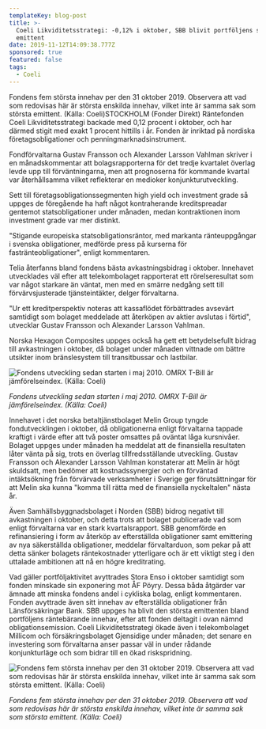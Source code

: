 ```yaml
---
templateKey: blog-post
title: >-
  Coeli Likviditetsstrategi: -0,12% i oktober, SBB blivit portföljens största
  emittent
date: 2019-11-12T14:09:38.777Z
sponsored: true
featured: false
tags:
  - Coeli
---
```



Fondens fem största innehav per den 31 oktober 2019. Observera att vad som redovisas här är största enskilda innehav, vilket inte är samma sak som största emittent. (Källa: Coeli)STOCKHOLM (Fonder Direkt) Räntefonden Coeli Likviditetsstrategi backade med 0,12 procent i oktober, och har därmed stigit med exakt 1 procent hittills i år. Fonden är inriktad på nordiska företagsobligationer och penningmarknadsinstrument.



Fondförvaltarna Gustav Fransson och Alexander Larsson Vahlman skriver i en månadskommentar att bolagsrapporterna för det tredje kvartalet överlag levde upp till förväntningarna, men att prognoserna för kommande kvartal var återhållsamma vilket reflekterar en medioker konjunkturutveckling.



Sett till företagsobligationssegmenten high yield och investment grade så uppges de föregående ha haft något kontraherande kreditspreadar gentemot statsobligationer under månaden, medan kontraktionen inom investment grade var mer distinkt.



"Stigande europeiska statsobligationsräntor, med markanta ränteuppgångar i svenska obligationer, medförde press på kurserna för fastränteobligationer", enligt kommentaren.



Telia återfanns bland fondens bästa avkastningsbidrag i oktober. Innehavet utvecklades väl efter att telekombolaget rapporterat ett rörelseresultat som var något starkare än väntat, men med en smärre nedgång sett till förvärvsjusterade tjänsteintäkter, delger förvaltarna.



"Ur ett kreditperspektiv noteras att kassaflödet förbättrades avsevärt samtidigt som bolaget meddelade att återköpen av aktier avslutas i förtid", utvecklar Gustav Fransson och Alexander Larsson Vahlman.



Norska Hexagon Composites uppges också ha gett ett betydelsefullt bidrag till avkastningen i oktober, då bolaget under månaden vittnade om bättre utsikter inom bränslesystem till transitbussar och lastbilar.

![  Fondens utveckling sedan starten i maj 2010. OMRX T-Bill är jämförelseindex. (Källa: Coeli)](/img/likv.png "  Fondens utveckling sedan starten i maj 2010. OMRX T-Bill är jämförelseindex. (Källa: Coeli)")

_Fondens utveckling sedan starten i maj 2010. OMRX T-Bill är jämförelseindex. (Källa: Coeli)_

Innehavet i det norska betaltjänstbolaget Melin Group tyngde fondutvecklingen i oktober, då obligationerna enligt förvaltarna tappade kraftigt i värde efter att två poster omsattes på oväntat låga kursnivåer. Bolaget uppges under månaden ha meddelat att de finansiella resultaten låter vänta på sig, trots en överlag tillfredsställande utveckling. Gustav Fransson och Alexander Larsson Vahlman konstaterar att Melin är högt skuldsatt, men bedömer att kostnadssynergier och en förväntad intäktsökning från förvärvade verksamheter i Sverige ger förutsättningar för att Melin ska kunna "komma till rätta med de finansiella nyckeltalen" nästa år.



Även Samhällsbyggnadsbolaget i Norden (SBB) bidrog negativt till avkastningen i oktober, och detta trots att bolaget publicerade vad som enligt förvaltarna var en stark kvartalsrapport. SBB genomförde en refinansiering i form av återköp av efterställda obligationer samt emittering av nya säkerställda obligationer, meddelar förvaltarduon, som pekar på att detta sänker bolagets räntekostnader ytterligare och är ett viktigt steg i den uttalade ambitionen att nå en högre kreditrating.



Vad gäller portföljaktivitet avyttrades Stora Enso i oktober samtidigt som fonden minskade sin exponering mot ÅF Pöyry. Dessa båda åtgärder var ämnade att minska fondens andel i cykliska bolag, enligt kommentaren. Fonden avyttrade även sitt innehav av efterställda obligationer från Länsförsäkringar Bank. SBB uppges ha blivit den största emittenten bland portföljens räntebärande innehav, efter att fonden deltagit i ovan nämnd obligationsemission. Coeli Likviditetsstrategi ökade även i telekombolaget Millicom och försäkringsbolaget Gjensidige under månaden; det senare en investering som förvaltarna anser passar väl in under rådande konjunkturläge och som bidrar till en ökad riskspridning.

![Fondens fem största innehav per den 31 oktober 2019. Observera att vad som redovisas här är största enskilda innehav, vilket inte är samma sak som största emittent. (Källa: Coeli)](/img/likv2.png "Fondens fem största innehav per den 31 oktober 2019. Observera att vad som redovisas här är största enskilda innehav, vilket inte är samma sak som största emittent. (Källa: Coeli)")

_Fondens fem största innehav per den 31 oktober 2019. Observera att vad som redovisas här är största enskilda innehav, vilket inte är samma sak som största emittent. (Källa: Coeli)_
